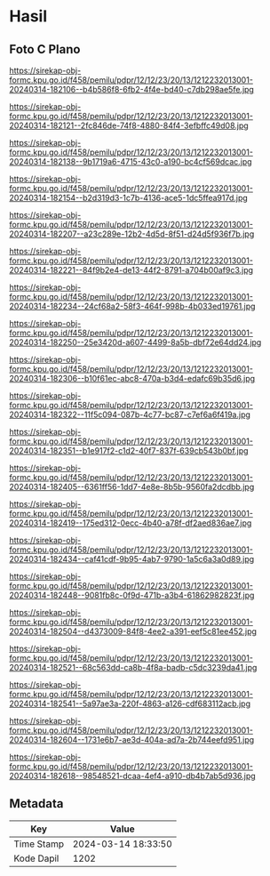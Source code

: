 # Hasil

## Foto C Plano

https://sirekap-obj-formc.kpu.go.id/f458/pemilu/pdpr/12/12/23/20/13/1212232013001-20240314-182106--b4b586f8-6fb2-4f4e-bd40-c7db298ae5fe.jpg

https://sirekap-obj-formc.kpu.go.id/f458/pemilu/pdpr/12/12/23/20/13/1212232013001-20240314-182121--2fc846de-74f8-4880-84f4-3efbffc49d08.jpg

https://sirekap-obj-formc.kpu.go.id/f458/pemilu/pdpr/12/12/23/20/13/1212232013001-20240314-182138--9b1719a6-4715-43c0-a190-bc4cf569dcac.jpg

https://sirekap-obj-formc.kpu.go.id/f458/pemilu/pdpr/12/12/23/20/13/1212232013001-20240314-182154--b2d319d3-1c7b-4136-ace5-1dc5ffea917d.jpg

https://sirekap-obj-formc.kpu.go.id/f458/pemilu/pdpr/12/12/23/20/13/1212232013001-20240314-182207--a23c289e-12b2-4d5d-8f51-d24d5f936f7b.jpg

https://sirekap-obj-formc.kpu.go.id/f458/pemilu/pdpr/12/12/23/20/13/1212232013001-20240314-182221--84f9b2e4-de13-44f2-8791-a704b00af9c3.jpg

https://sirekap-obj-formc.kpu.go.id/f458/pemilu/pdpr/12/12/23/20/13/1212232013001-20240314-182234--24cf68a2-58f3-464f-998b-4b033ed19761.jpg

https://sirekap-obj-formc.kpu.go.id/f458/pemilu/pdpr/12/12/23/20/13/1212232013001-20240314-182250--25e3420d-a607-4499-8a5b-dbf72e64dd24.jpg

https://sirekap-obj-formc.kpu.go.id/f458/pemilu/pdpr/12/12/23/20/13/1212232013001-20240314-182306--b10f61ec-abc8-470a-b3d4-edafc69b35d6.jpg

https://sirekap-obj-formc.kpu.go.id/f458/pemilu/pdpr/12/12/23/20/13/1212232013001-20240314-182322--11f5c094-087b-4c77-bc87-c7ef6a6f419a.jpg

https://sirekap-obj-formc.kpu.go.id/f458/pemilu/pdpr/12/12/23/20/13/1212232013001-20240314-182351--b1e917f2-c1d2-40f7-837f-639cb543b0bf.jpg

https://sirekap-obj-formc.kpu.go.id/f458/pemilu/pdpr/12/12/23/20/13/1212232013001-20240314-182405--6361ff56-1dd7-4e8e-8b5b-9560fa2dcdbb.jpg

https://sirekap-obj-formc.kpu.go.id/f458/pemilu/pdpr/12/12/23/20/13/1212232013001-20240314-182419--175ed312-0ecc-4b40-a78f-df2aed836ae7.jpg

https://sirekap-obj-formc.kpu.go.id/f458/pemilu/pdpr/12/12/23/20/13/1212232013001-20240314-182434--caf41cdf-9b95-4ab7-9790-1a5c6a3a0d89.jpg

https://sirekap-obj-formc.kpu.go.id/f458/pemilu/pdpr/12/12/23/20/13/1212232013001-20240314-182448--9081fb8c-0f9d-471b-a3b4-61862982823f.jpg

https://sirekap-obj-formc.kpu.go.id/f458/pemilu/pdpr/12/12/23/20/13/1212232013001-20240314-182504--d4373009-84f8-4ee2-a391-eef5c81ee452.jpg

https://sirekap-obj-formc.kpu.go.id/f458/pemilu/pdpr/12/12/23/20/13/1212232013001-20240314-182521--68c563dd-ca8b-4f8a-badb-c5dc3239da41.jpg

https://sirekap-obj-formc.kpu.go.id/f458/pemilu/pdpr/12/12/23/20/13/1212232013001-20240314-182541--5a97ae3a-220f-4863-a126-cdf683112acb.jpg

https://sirekap-obj-formc.kpu.go.id/f458/pemilu/pdpr/12/12/23/20/13/1212232013001-20240314-182604--1731e6b7-ae3d-404a-ad7a-2b744eefd951.jpg

https://sirekap-obj-formc.kpu.go.id/f458/pemilu/pdpr/12/12/23/20/13/1212232013001-20240314-182618--98548521-dcaa-4ef4-a910-db4b7ab5d936.jpg


## Metadata

| Key        | Value               |
| ---------- | ------------------- |
| Time Stamp | 2024-03-14 18:33:50 |
| Kode Dapil | 1202                |



